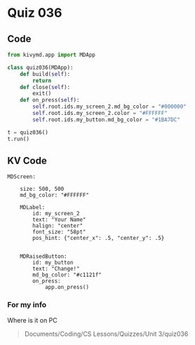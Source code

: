 # Quiz 036

## Code
```.py
from kivymd.app import MDApp

class quiz036(MDApp):
    def build(self):
        return
    def close(self):
        exit()
    def on_press(self):
        self.root.ids.my_screen_2.md_bg_color = "#000000"
        self.root.ids.my_screen_2.color = "#FFFFFF"
        self.root.ids.my_button.md_bg_color = "#1BA7DC"

t = quiz036()
t.run()
```
## KV Code
```.kv
MDScreen:

    size: 500, 500
    md_bg_color: "#FFFFFF"

    MDLabel:
        id: my_screen_2
        text: "Your Name"
        halign: "center"
        font_size: "58pt"
        pos_hint: {"center_x": .5, "center_y": .5}


    MDRaisedButton:
        id: my_button
        text: "Change!"
        md_bg_color: "#c1121f"
        on_press:
            app.on_press()

```

### For my info
Where is it on PC
>Documents/Coding/CS Lessons/Quizzes/Unit 3/quiz036
